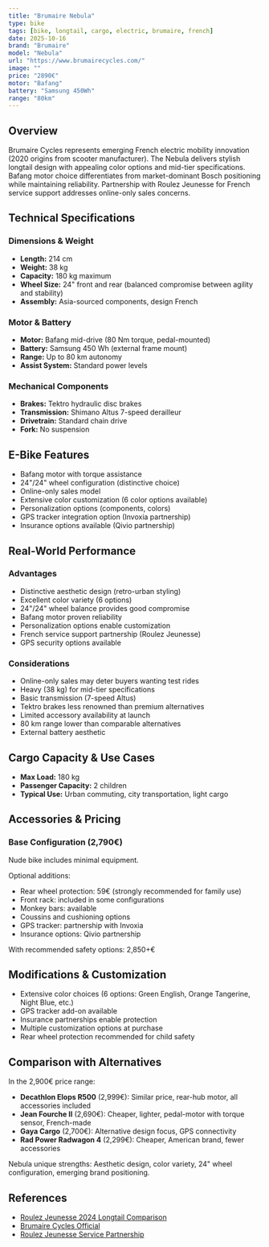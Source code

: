 ```yaml
---
title: "Brumaire Nebula"
type: bike
tags: [bike, longtail, cargo, electric, brumaire, french]
date: 2025-10-16
brand: "Brumaire"
model: "Nebula"
url: "https://www.brumairecycles.com/"
image: ""
price: "2890€"
motor: "Bafang"
battery: "Samsung 450Wh"
range: "80km"
---
```


## Overview

Brumaire Cycles represents emerging French electric mobility innovation (2020 origins from scooter manufacturer). The Nebula delivers stylish longtail design with appealing color options and mid-tier specifications. Bafang motor choice differentiates from market-dominant Bosch positioning while maintaining reliability. Partnership with Roulez Jeunesse for French service support addresses online-only sales concerns.

## Technical Specifications

### Dimensions & Weight

- **Length:** 214 cm
- **Weight:** 38 kg
- **Capacity:** 180 kg maximum
- **Wheel Size:** 24" front and rear (balanced compromise between agility and stability)
- **Assembly:** Asia-sourced components, design French

### Motor & Battery

- **Motor:** Bafang mid-drive (80 Nm torque, pedal-mounted)
- **Battery:** Samsung 450 Wh (external frame mount)
- **Range:** Up to 80 km autonomy
- **Assist System:** Standard power levels

### Mechanical Components

- **Brakes:** Tektro hydraulic disc brakes
- **Transmission:** Shimano Altus 7-speed derailleur
- **Drivetrain:** Standard chain drive
- **Fork:** No suspension

## E-Bike Features

- Bafang motor with torque assistance
- 24"/24" wheel configuration (distinctive choice)
- Online-only sales model
- Extensive color customization (6 color options available)
- Personalization options (components, colors)
- GPS tracker integration option (Invoxia partnership)
- Insurance options available (Qivio partnership)

## Real-World Performance

### Advantages

- Distinctive aesthetic design (retro-urban styling)
- Excellent color variety (6 options)
- 24"/24" wheel balance provides good compromise
- Bafang motor proven reliability
- Personalization options enable customization
- French service support partnership (Roulez Jeunesse)
- GPS security options available

### Considerations

- Online-only sales may deter buyers wanting test rides
- Heavy (38 kg) for mid-tier specifications
- Basic transmission (7-speed Altus)
- Tektro brakes less renowned than premium alternatives
- Limited accessory availability at launch
- 80 km range lower than comparable alternatives
- External battery aesthetic

## Cargo Capacity & Use Cases

- **Max Load:** 180 kg
- **Passenger Capacity:** 2 children
- **Typical Use:** Urban commuting, city transportation, light cargo

## Accessories & Pricing

### Base Configuration (2,790€)

Nude bike includes minimal equipment.

Optional additions:

- Rear wheel protection: 59€ (strongly recommended for family use)
- Front rack: included in some configurations
- Monkey bars: available
- Coussins and cushioning options
- GPS tracker: partnership with Invoxia
- Insurance options: Qivio partnership

With recommended safety options: 2,850+€

## Modifications & Customization

- Extensive color choices (6 options: Green English, Orange Tangerine, Night Blue, etc.)
- GPS tracker add-on available
- Insurance partnerships enable protection
- Multiple customization options at purchase
- Rear wheel protection recommended for child safety

## Comparison with Alternatives

In the 2,900€ price range:

- **Decathlon Elops R500** (2,999€): Similar price, rear-hub motor, all accessories included
- **Jean Fourche II** (2,690€): Cheaper, lighter, pedal-motor with torque sensor, French-made
- **Gaya Cargo** (2,700€): Alternative design focus, GPS connectivity
- **Rad Power Radwagon 4** (2,299€): Cheaper, American brand, fewer accessories

Nebula unique strengths: Aesthetic design, color variety, 24" wheel configuration, emerging brand positioning.

## References

- [Roulez Jeunesse 2024 Longtail Comparison](https://blog.roulezjeunesse.com/comparatif-2023-des-meilleurs-velos-longtails-electriques/)
- [Brumaire Cycles Official](https://www.brumairecycles.com/)
- [Roulez Jeunesse Service Partnership](https://shop.roulezjeunesse.com/)
